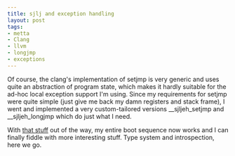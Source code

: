 ```yaml
--- 
title: sjlj and exception handling
layout: post
tags: 
- metta
- Clang
- llvm
- longjmp
- exceptions
---
```

Of course, the clang's implementation of setjmp is very generic and uses quite an abstraction of program state, which makes it hardly suitable for the ad-hoc local exception support I'm using. Since my requirements for setjmp were quite simple (just give me back my damn registers and stack frame), I went and implemented a very custom-tailored versions 
__sjljeh_setjmp and 
__sjljeh_longjmp which do just what I need.

With [that stuff](https://github.com/berkus/metta/blob/master/src/runtime/setjmp.s) out of the way, my entire boot sequence now works and I can finally fiddle with more interesting stuff. Type system and introspection, here we go.

